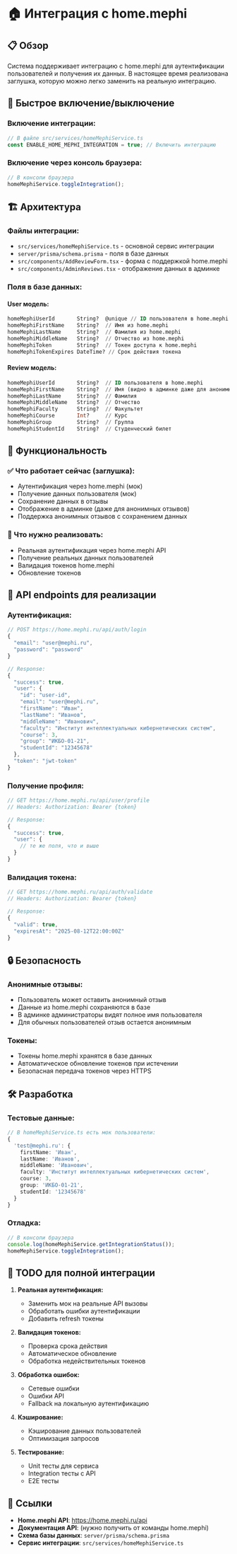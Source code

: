 # 🏠 Интеграция с home.mephi

## 📋 Обзор

Система поддерживает интеграцию с home.mephi для аутентификации пользователей и получения их данных. В настоящее время реализована заглушка, которую можно легко заменить на реальную интеграцию.

## 🔧 Быстрое включение/выключение

### Включение интеграции:
```typescript
// В файле src/services/homeMephiService.ts
const ENABLE_HOME_MEPHI_INTEGRATION = true; // Включить интеграцию
```

### Включение через консоль браузера:
```javascript
// В консоли браузера
homeMephiService.toggleIntegration();
```

## 🏗️ Архитектура

### Файлы интеграции:
- `src/services/homeMephiService.ts` - основной сервис интеграции
- `server/prisma/schema.prisma` - поля в базе данных
- `src/components/AddReviewForm.tsx` - форма с поддержкой home.mephi
- `src/components/AdminReviews.tsx` - отображение данных в админке

### Поля в базе данных:

#### User модель:
```sql
homeMephiUserId       String?  @unique // ID пользователя в home.mephi
homeMephiFirstName    String?  // Имя из home.mephi
homeMephiLastName     String?  // Фамилия из home.mephi
homeMephiMiddleName   String?  // Отчество из home.mephi
homeMephiToken        String?  // Токен доступа к home.mephi
homeMephiTokenExpires DateTime? // Срок действия токена
```

#### Review модель:
```sql
homeMephiUserId       String?  // ID пользователя в home.mephi
homeMephiFirstName    String?  // Имя (видно в админке даже для анонимных)
homeMephiLastName     String?  // Фамилия
homeMephiMiddleName   String?  // Отчество
homeMephiFaculty      String?  // Факультет
homeMephiCourse       Int?     // Курс
homeMephiGroup        String?  // Группа
homeMephiStudentId    String?  // Студенческий билет
```

## 🎯 Функциональность

### ✅ Что работает сейчас (заглушка):
- Аутентификация через home.mephi (мок)
- Получение данных пользователя (мок)
- Сохранение данных в отзывы
- Отображение в админке (даже для анонимных отзывов)
- Поддержка анонимных отзывов с сохранением данных

### 🔄 Что нужно реализовать:
- Реальная аутентификация через home.mephi API
- Получение реальных данных пользователей
- Валидация токенов home.mephi
- Обновление токенов

## 🚀 API endpoints для реализации

### Аутентификация:
```typescript
// POST https://home.mephi.ru/api/auth/login
{
  "email": "user@mephi.ru",
  "password": "password"
}

// Response:
{
  "success": true,
  "user": {
    "id": "user-id",
    "email": "user@mephi.ru",
    "firstName": "Иван",
    "lastName": "Иванов",
    "middleName": "Иванович",
    "faculty": "Институт интеллектуальных кибернетических систем",
    "course": 3,
    "group": "ИКБО-01-21",
    "studentId": "12345678"
  },
  "token": "jwt-token"
}
```

### Получение профиля:
```typescript
// GET https://home.mephi.ru/api/user/profile
// Headers: Authorization: Bearer {token}

// Response:
{
  "success": true,
  "user": {
    // те же поля, что и выше
  }
}
```

### Валидация токена:
```typescript
// GET https://home.mephi.ru/api/auth/validate
// Headers: Authorization: Bearer {token}

// Response:
{
  "valid": true,
  "expiresAt": "2025-08-12T22:00:00Z"
}
```

## 🔒 Безопасность

### Анонимные отзывы:
- Пользователь может оставить анонимный отзыв
- Данные из home.mephi сохраняются в базе
- В админке администраторы видят полное имя пользователя
- Для обычных пользователей отзыв остается анонимным

### Токены:
- Токены home.mephi хранятся в базе данных
- Автоматическое обновление токенов при истечении
- Безопасная передача токенов через HTTPS

## 🛠️ Разработка

### Тестовые данные:
```typescript
// В homeMephiService.ts есть мок пользователи:
{
  'test@mephi.ru': {
    firstName: 'Иван',
    lastName: 'Иванов',
    middleName: 'Иванович',
    faculty: 'Институт интеллектуальных кибернетических систем',
    course: 3,
    group: 'ИКБО-01-21',
    studentId: '12345678'
  }
}
```

### Отладка:
```javascript
// В консоли браузера
console.log(homeMephiService.getIntegrationStatus());
homeMephiService.toggleIntegration();
```

## 📝 TODO для полной интеграции

1. **Реальная аутентификация:**
   - Заменить мок на реальные API вызовы
   - Обработать ошибки аутентификации
   - Добавить refresh токены

2. **Валидация токенов:**
   - Проверка срока действия
   - Автоматическое обновление
   - Обработка недействительных токенов

3. **Обработка ошибок:**
   - Сетевые ошибки
   - Ошибки API
   - Fallback на локальную аутентификацию

4. **Кэширование:**
   - Кэширование данных пользователей
   - Оптимизация запросов

5. **Тестирование:**
   - Unit тесты для сервиса
   - Integration тесты с API
   - E2E тесты

## 🔗 Ссылки

- **Home.mephi API**: https://home.mephi.ru/api
- **Документация API**: (нужно получить от команды home.mephi)
- **Схема базы данных**: `server/prisma/schema.prisma`
- **Сервис интеграции**: `src/services/homeMephiService.ts`
